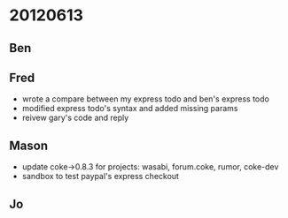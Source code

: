 # 20120613

## Ben



## Fred
- wrote a compare between my express todo and ben's express todo
- modified express todo's syntax and added missing params
- reivew gary's code and reply



## Mason
- update coke->0.8.3 for projects: wasabi, forum.coke, rumor, coke-dev
- sandbox to test paypal's express checkout



## Jo